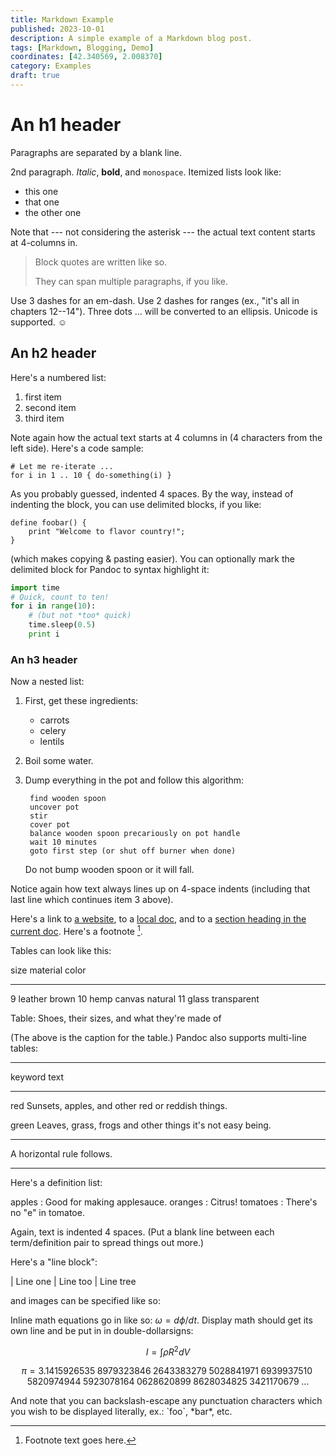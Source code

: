 ```yaml
---
title: Markdown Example
published: 2023-10-01
description: A simple example of a Markdown blog post.
tags: [Markdown, Blogging, Demo]
coordinates: [42.340569, 2.008370]
category: Examples
draft: true
---
```


# An h1 header

Paragraphs are separated by a blank line.

2nd paragraph. _Italic_, **bold**, and `monospace`. Itemized lists
look like:

- this one
- that one
- the other one

Note that --- not considering the asterisk --- the actual text
content starts at 4-columns in.

> Block quotes are
> written like so.
>
> They can span multiple paragraphs,
> if you like.

Use 3 dashes for an em-dash. Use 2 dashes for ranges (ex., "it's all
in chapters 12--14"). Three dots ... will be converted to an ellipsis.
Unicode is supported. ☺

## An h2 header

Here's a numbered list:

1. first item
2. second item
3. third item

Note again how the actual text starts at 4 columns in (4 characters
from the left side). Here's a code sample:

    # Let me re-iterate ...
    for i in 1 .. 10 { do-something(i) }

As you probably guessed, indented 4 spaces. By the way, instead of
indenting the block, you can use delimited blocks, if you like:

```
define foobar() {
    print "Welcome to flavor country!";
}
```

(which makes copying & pasting easier). You can optionally mark the
delimited block for Pandoc to syntax highlight it:

```python
import time
# Quick, count to ten!
for i in range(10):
    # (but not *too* quick)
    time.sleep(0.5)
    print i
```

### An h3 header

Now a nested list:

1. First, get these ingredients:

    - carrots
    - celery
    - lentils

2. Boil some water.

3. Dump everything in the pot and follow
    this algorithm:

        find wooden spoon
        uncover pot
        stir
        cover pot
        balance wooden spoon precariously on pot handle
        wait 10 minutes
        goto first step (or shut off burner when done)

    Do not bump wooden spoon or it will fall.

Notice again how text always lines up on 4-space indents (including
that last line which continues item 3 above).

Here's a link to [a website](http://foo.bar), to a [local
doc](local-doc.html), and to a [section heading in the current
doc](#an-h2-header). Here's a footnote [^1].

[^1]: Footnote text goes here.

Tables can look like this:

size material color

---

9 leather brown
10 hemp canvas natural
11 glass transparent

Table: Shoes, their sizes, and what they're made of

(The above is the caption for the table.) Pandoc also supports
multi-line tables:

---

keyword text

---

red Sunsets, apples, and
other red or reddish
things.

green Leaves, grass, frogs
and other things it's
not easy being.

---

A horizontal rule follows.

---

Here's a definition list:

apples
: Good for making applesauce.
oranges
: Citrus!
tomatoes
: There's no "e" in tomatoe.

Again, text is indented 4 spaces. (Put a blank line between each
term/definition pair to spread things out more.)

Here's a "line block":

| Line one
| Line too
| Line tree

and images can be specified like so:

[//]: # (![example image]&#40;./demo-banner.png "An exemplary image"&#41;)

Inline math equations go in like so: $\omega = d\phi / dt$. Display
math should get its own line and be put in in double-dollarsigns:

$$I = \int \rho R^{2} dV$$

$$
\begin{equation*}
\pi
=3.1415926535
 \;8979323846\;2643383279\;5028841971\;6939937510\;5820974944
 \;5923078164\;0628620899\;8628034825\;3421170679\;\ldots
\end{equation*}
$$

And note that you can backslash-escape any punctuation characters
which you wish to be displayed literally, ex.: \`foo\`, \*bar\*, etc.
